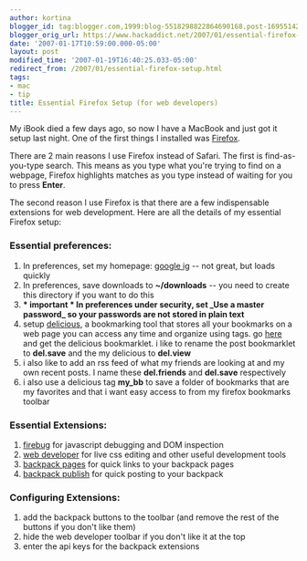```yaml
---
author: kortina
blogger_id: tag:blogger.com,1999:blog-5518298822864690168.post-1695514232764334038
blogger_orig_url: https://www.hackaddict.net/2007/01/essential-firefox-setup.html
date: '2007-01-17T10:59:00.000-05:00'
layout: post
modified_time: '2007-01-19T16:40:25.033-05:00'
redirect_from: /2007/01/essential-firefox-setup.html
tags:
- mac
- tip
title: Essential Firefox Setup (for web developers)
---
```


My iBook died a few days ago, so now I have a MacBook and just got it setup last night.  One of the first things I installed was <a href="http://getfirefox.com">Firefox</a>.



There are 2 main reasons I use Firefox instead of Safari.  The first is find-as-you-type search.  This means as you type what you're trying to find on a webpage, Firefox highlights matches as you type instead of waiting for you to press <b>Enter</b>.



The second reason I use Firefox is that there are a few indispensable extensions for web development.  Here are all the details of my essential Firefox setup:

<h3>Essential preferences:</h3>

<ol>

 
<li>In preferences, set my homepage: <a href="http://google.com/ig">google ig</a> -- not great, but loads quickly </li>


 
<li>In preferences, save downloads to <b>~/downloads</b> -- you need to create this directory if you want to do this </li>


 
<li><b>* important * In preferences under security, set _Use a master password_ so your passwords are not stored in plain text</b> </li>


 
<li>setup <a href="http://del.icio.us">delicious</a>, a bookmarking tool that stores all your bookmarks on a web page you can access any time and organize using tags.  go <a href="http://del.icio.us/help/buttons">here</a> and get the delicious bookmarklet.  i like to rename the post bookmarklet to <b>del.save</b> and the my delicious to <b>del.view</b> </li>


 
<li>i also like to add an rss feed of what my friends are looking at and my own recent posts.  I name these <b>del.friends</b> and <b>del.save</b> respectively </li>


 
<li>i also use a delicious tag <b>my_bb</b> to save a folder of bookmarks that are my favorites and that i want easy access to from my firefox bookmarks toolbar </li>


</ol>

<h3>Essential Extensions:</h3>

<ol>

 
<li><a href="https://addons.mozilla.org/firefox/1843/">firebug</a> for javascript debugging and DOM inspection </li>


 
<li><a href="https://addons.mozilla.org/firefox/60/">web developer</a> for live css editing and other useful development tools </li>


 
<li><a href="https://addons.mozilla.org/firefox/1544/">backpack pages</a> for quick links to your backpack pages </li>


 
<li><a href="https://addons.mozilla.org/firefox/3616/">backpack publish</a> for quick posting to your backpack </li>


</ol>

<h3>Configuring Extensions:</h3>

<ol>

 
<li>add the backpack buttons to the toolbar (and remove the rest of the buttons if you don't like them) </li>


 
<li>hide the web developer toolbar if you don't like it at the top </li>


 
<li>enter the api keys for the backpack extensions </li>


</ol>